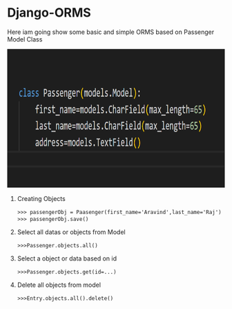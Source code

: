 # Django-ORMS

Here iam going show some basic and simple ORMS based on Passenger Model Class

<img src="images/Capture.PNG" width="760" height="320">


1. Creating Objects

       
       >>> passengerObj = Paasenger(first_name='Aravind',last_name='Raj')
       >>> passengerObj.save()


1. Select all datas or objects from Model

       >>>Passenger.objects.all()
       
2. Select a object or data based on id

       >>>Passenger.objects.get(id=...)

3. Delete all objects from model

       >>>Entry.objects.all().delete()
